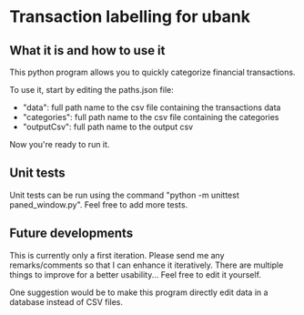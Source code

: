 # Transaction labelling for ubank

## What it is and how to use it

This python program allows you to quickly categorize financial transactions.

To use it, start by editing the paths.json file:
 - "data": full path name to the csv file containing the transactions data
 - "categories": full path name to the csv file containing the categories
 - "outputCsv": full path name to the output csv

Now you're ready to run it.

## Unit tests

Unit tests can be run using the command "python -m unittest paned_window.py". Feel free to add more tests.

## Future developments

This is currently only a first iteration.
Please send me any remarks/comments so that I can enhance it iteratively.
There are multiple things to improve for a better usability...
Feel free to edit it yourself.

One suggestion would be to make this program directly edit data in a database instead of CSV files.
